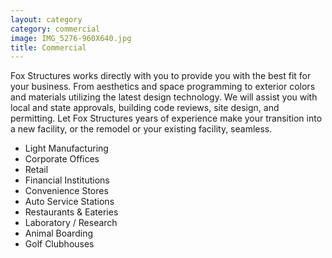 ```yaml
---
layout: category
category: commercial
image: IMG_5276-960X640.jpg
title: Commercial
---
```


Fox Structures works directly with you to provide you with the best fit for your business. From aesthetics and space programming to exterior colors and materials utilizing the latest design technology. We will assist you with local and state approvals, building code reviews, site design, and permitting. Let Fox Structures years of experience make your transition into a new facility, or the remodel or your existing facility, seamless.

*    Light Manufacturing
*    Corporate Offices
*    Retail
*    Financial Institutions
*    Convenience Stores
*    Auto Service Stations
*    Restaurants & Eateries
*    Laboratory / Research
*    Animal Boarding
*    Golf Clubhouses

